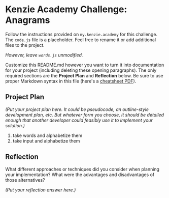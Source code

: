 # Kenzie Academy Challenge: Anagrams 

Follow the instructions provided on `my.kenzie.academy` for this challenge. The `code.js` file is a placeholder. Feel free to rename it or add additional files to the project.

*However, leave `words.js` unmodified.*

Customize this README.md however you want to turn it into documentation for your project (including deleting these opening paragraphs). The only required sections are the **Project Plan** and **Reflection** below. Be sure to use proper Markdown syntax in this file (here's a [cheatsheet PDF](https://guides.github.com/pdfs/markdown-cheatsheet-online.pdf)).

## Project Plan

_(Put your project plan here. It could be pseudocode, an outline-style development plan, etc. But whatever form you choose, it should be detailed enough that another developer could feasibly use it to implement your solution.)_

1. take words and alphabetize them
2. take input and alphabetize them 

## Reflection

What different approaches or techniques did you consider when planning your implementation? What were the advantages and disadvantages of those alternatives?

_(Put your reflection answer here.)_